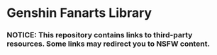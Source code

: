 # Genshin Fanarts Library

### NOTICE: This repository contains links to third-party resources. Some **links may redirect you to NSFW** content.  
